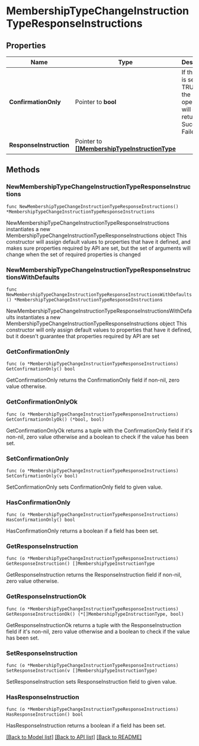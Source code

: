 # MembershipTypeChangeInstructionTypeResponseInstructions

## Properties

Name | Type | Description | Notes
------------ | ------------- | ------------- | -------------
**ConfirmationOnly** | Pointer to **bool** | If this value is set to TRUE, then the operation will only return for a Success or Failed flag. | [optional] 
**ResponseInstruction** | Pointer to [**[]MembershipTypeInstructionType**](MembershipTypeInstructionType.md) |  | [optional] 

## Methods

### NewMembershipTypeChangeInstructionTypeResponseInstructions

`func NewMembershipTypeChangeInstructionTypeResponseInstructions() *MembershipTypeChangeInstructionTypeResponseInstructions`

NewMembershipTypeChangeInstructionTypeResponseInstructions instantiates a new MembershipTypeChangeInstructionTypeResponseInstructions object
This constructor will assign default values to properties that have it defined,
and makes sure properties required by API are set, but the set of arguments
will change when the set of required properties is changed

### NewMembershipTypeChangeInstructionTypeResponseInstructionsWithDefaults

`func NewMembershipTypeChangeInstructionTypeResponseInstructionsWithDefaults() *MembershipTypeChangeInstructionTypeResponseInstructions`

NewMembershipTypeChangeInstructionTypeResponseInstructionsWithDefaults instantiates a new MembershipTypeChangeInstructionTypeResponseInstructions object
This constructor will only assign default values to properties that have it defined,
but it doesn't guarantee that properties required by API are set

### GetConfirmationOnly

`func (o *MembershipTypeChangeInstructionTypeResponseInstructions) GetConfirmationOnly() bool`

GetConfirmationOnly returns the ConfirmationOnly field if non-nil, zero value otherwise.

### GetConfirmationOnlyOk

`func (o *MembershipTypeChangeInstructionTypeResponseInstructions) GetConfirmationOnlyOk() (*bool, bool)`

GetConfirmationOnlyOk returns a tuple with the ConfirmationOnly field if it's non-nil, zero value otherwise
and a boolean to check if the value has been set.

### SetConfirmationOnly

`func (o *MembershipTypeChangeInstructionTypeResponseInstructions) SetConfirmationOnly(v bool)`

SetConfirmationOnly sets ConfirmationOnly field to given value.

### HasConfirmationOnly

`func (o *MembershipTypeChangeInstructionTypeResponseInstructions) HasConfirmationOnly() bool`

HasConfirmationOnly returns a boolean if a field has been set.

### GetResponseInstruction

`func (o *MembershipTypeChangeInstructionTypeResponseInstructions) GetResponseInstruction() []MembershipTypeInstructionType`

GetResponseInstruction returns the ResponseInstruction field if non-nil, zero value otherwise.

### GetResponseInstructionOk

`func (o *MembershipTypeChangeInstructionTypeResponseInstructions) GetResponseInstructionOk() (*[]MembershipTypeInstructionType, bool)`

GetResponseInstructionOk returns a tuple with the ResponseInstruction field if it's non-nil, zero value otherwise
and a boolean to check if the value has been set.

### SetResponseInstruction

`func (o *MembershipTypeChangeInstructionTypeResponseInstructions) SetResponseInstruction(v []MembershipTypeInstructionType)`

SetResponseInstruction sets ResponseInstruction field to given value.

### HasResponseInstruction

`func (o *MembershipTypeChangeInstructionTypeResponseInstructions) HasResponseInstruction() bool`

HasResponseInstruction returns a boolean if a field has been set.


[[Back to Model list]](../README.md#documentation-for-models) [[Back to API list]](../README.md#documentation-for-api-endpoints) [[Back to README]](../README.md)


